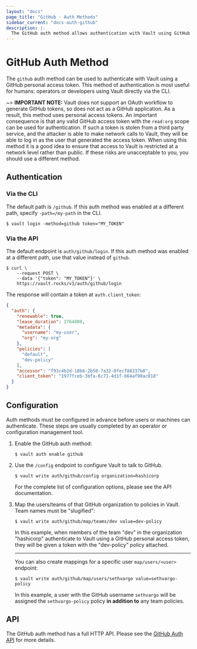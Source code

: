 ```yaml
---
layout: "docs"
page_title: "GitHub - Auth Methods"
sidebar_current: "docs-auth-github"
description: |-
  The GitHub auth method allows authentication with Vault using GitHub.
---
```


# GitHub Auth Method

The `github` auth method can be used to authenticate with Vault using a GitHub
personal access token. This method of authentication is most useful for humans:
operators or developers using Vault directly via the CLI.

~> **IMPORTANT NOTE:** Vault does not support an OAuth workflow to generate
GitHub tokens, so does not act as a GitHub application. As a result, this method
uses personal access tokens. An important consequence is that any valid GitHub
access token with the `read:org` scope can be used for authentication. If such a
token is stolen from a third party service, and the attacker is able to make
network calls to Vault, they will be able to log in as the user that generated
the access token. When using this method it is a good idea to ensure that access
to Vault is restricted at a network level rather than public. If these risks are
unacceptable to you, you should use a different method.

## Authentication

### Via the CLI

The default path is `/github`. If this auth method was enabled at a different
path, specify `-path=/my-path` in the CLI.

```text
$ vault login -method=github token="MY_TOKEN"
```

### Via the API

The default endpoint is `auth/github/login`. If this auth method was enabled
at a different path, use that value instead of `github`.

```shell
$ curl \
    --request POST \
    --data '{"token": "MY_TOKEN"}' \
    https://vault.rocks/v1/auth/github/login
```

The response will contain a token at `auth.client_token`:

```json
{
  "auth": {
    "renewable": true,
    "lease_duration": 2764800,
    "metadata": {
      "username": "my-user",
      "org": "my-org"
    },
    "policies": [
      "default",
      "dev-policy"
    ],
    "accessor": "f93c4b2d-18b6-2b50-7a32-0fecf88237b8",
    "client_token": "1977fceb-3bfa-6c71-4d1f-b64af98ac018"
  }
}
```

## Configuration

Auth methods must be configured in advance before users or machines can
authenticate. These steps are usually completed by an operator or configuration
management tool.

1. Enable the GitHub auth method:

    ```text
    $ vault auth enable github
    ```

1. Use the `/config` endpoint to configure Vault to talk to GitHub.

    ```text
    $ vault write auth/github/config organization=hashicorp
    ```

    For the complete list of configuration options, please see the API
    documentation.

1. Map the users/teams of that GitHub organization to policies in Vault. Team
   names must be "slugified":

    ```text
    $ vault write auth/github/map/teams/dev value=dev-policy
    ```

    In this example, when members of the team "dev" in the organization
    "hashicorp" authenticate to Vault using a GitHub personal access token, they
    will be given a token with the "dev-policy" policy attached.

    ---

    You can also create mappings for a specific user `map/users/<user>`
    endpoint:

    ```text
    $ vault write auth/github/map/users/sethvargo value=sethvargo-policy
    ```

    In this example, a user with the GitHub username `sethvargo` will be
    assigned the `sethvargo-policy` policy **in addition to** any team policies.

## API

The GitHub auth method has a full HTTP API. Please see the
[GitHub Auth API](/api/auth/github/index.html) for more
details.
